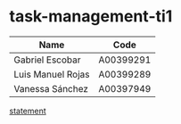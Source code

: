 # task-management-ti1

| Name | Code |
| ----------- | ----------- |
| Gabriel Escobar | A00399291 |
| Luis Manuel Rojas | A00399289 |
| Vanessa Sánchez | A00397949 |

[statement](https://docs.google.com/document/d/1bUBshSkx8HD5boQoSkGWdruNlDM0Ph8V/edit)
